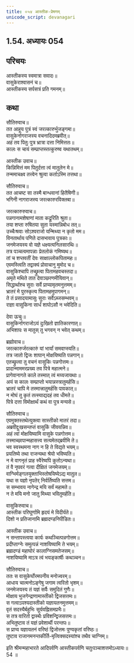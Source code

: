 ```yaml
---  
title: ०५४ आस्तीक-प्रेषणम्
unicode_script: devanagari
---  
```

## 1.54. अध्यायः 054

## परिचयः

आस्तीकस्य स्वमात्रा सवादः॥  
वासुकेराश्वासनं च॥  
आस्तीकस्य सर्पसत्रं प्रति गमनम्॥  

## कथा

सौतिरुवाच॥  
तत आहूय पुत्रं स्वं जरत्कारुर्भुजङ्गमा॥  
वासुकेर्नागराजस्य वचनादिदमब्रवीत्॥  
अहं तव पितुः पुत्र भ्रात्रा दत्ता निमित्ततः॥  
कालः स चायं सम्प्राप्तस्तत्कुरुष्व यथातथम्॥  

आस्तीक उवाच॥  
किन्निमित्तं मम पितुर्दत्ता त्वं मातुलेन मे॥  
तन्ममाचक्ष्व तत्त्वेन श्रुत्वा कर्ताऽस्मि तत्तथा॥  

सौतिरुवाच॥  
तत आचष्ट सा तस्मै बान्धवानां हितैषिणी॥  
भगिनी नागराजस्य जरत्कारुरविक्लबा॥  

जरत्कारुरुवाच॥  
पन्नगानामशेषाणां माता कद्रूरिति श्रुता॥  
तया शप्ता रुषितया सुता यस्मान्निबोध तत्॥  
उच्चैःश्रवाः सोऽश्वराजो यन्मिथ्या न कृतो मम॥  
विनतार्थाय पणिते दासभावाय पुत्रकाः॥  
जनमेजयस्य वो यज्ञे धक्ष्यत्यनिलसारथिः॥  
तत्र पञ्चत्वमापन्नाः प्रेतलोकं गमिष्यथ॥  
तां च शप्तवतीं देवः साक्षाल्लोकपितामहः॥  
एवमस्त्विति तद्वाक्यं प्रोवाचानु मुमोद च॥  
वासुकिश्चापि तच्छ्रुत्वा पितामहवचस्तदा॥  
अमृते मथिते तात देवाञ्छरणमीयिवान्॥  
सिद्धार्थाश्च सुराः सर्वे प्राप्यामृतमनुत्तमम्॥  
भ्रातरं मे पुरस्कृत्य पितामहमुपागमन्॥  
ते तं प्रसादयामासुः सुराः सर्वेऽब्जसम्भवम्॥  
राज्ञा वासुकिना सार्धं शापोऽसौ न भवेदिति॥  

देवा ऊचुः॥  
वासुकिर्नागराजोऽयं दुःखितो ज्ञातिकारणात्॥  
अभिशापः स मातुस् तु भगवन् न भवेत् कथम्॥  

ब्रह्मोवाच॥  
जरत्कारुर्जरत्कारुं यां भार्यां समवाप्स्यति॥  
तत्र जातो द्विजः शापान् मोक्षयिष्यति पन्नगान्॥  
एतच्छ्रुत्वा तु वचनं वासुकिः पन्नगोत्तमः॥  
प्रादान्माममरप्रख्य तव पित्रे महात्मने॥  
प्रागेवानागते काले तस्मात् त्वं मय्यजायथाः॥  
अयं स कालः सम्प्राप्तो भयान्नस्त्रातुमर्हसि॥  
भ्रातरं चापि मे तस्मात्त्रातुमर्हसि पावकात्॥  
न मोघं तु कृतं तत्स्याद्यदहं तव धीमते॥  
पित्रे दत्ता विमोक्षार्थं कथं वा पुत्र मन्यसे॥  

सौतिरुवाच॥  
एवमुक्तस्तथेत्युक्त्वा सास्तीको मातरं तदा॥  
अब्रवीद्दुःखसन्तप्तं वासुकिं जीवयन्निव॥  
अहं त्वां मोक्षयिष्यामि वासुके पन्नगोत्तम॥  
तस्माच्छापान्महासत्त्व सत्यमेतद्ब्रवीमि ते॥  
भव स्वस्थमना नाग न हि ते विद्यते भयम्॥  
प्रयतिष्ये तथा राजन्यथा श्रेयो भविष्यति॥  
न मे वागनृतं प्राह स्वैरेष्वपि कुतोऽन्यथा॥  
तं वै नृपवरं गत्वा दीक्षितं जनमेजयम्॥  
वाग्भिर्मङ्गलयुक्ताभिस्तोषयिष्येऽद्य मातुल॥  
यथा स यज्ञो नृपतेर् निर्वर्तिष्यति सत्तम॥  
स सम्भावय नागेन्द्र मयि सर्वं महामते॥  
न ते मयि मनो जातु मिथ्या भवितुमर्हति॥  

वासुकिरुवाच॥  
आस्तीक परिघूर्णामि हृदयं मे विदीर्यते॥  
दिशो न प्रतिजानामि ब्रह्मदण्डनिपीडितः॥  

आस्तीक उवाच॥  
न सन्तापस्त्वया कार्यः कथञ्चित्पन्नगोत्तम॥  
प्रदीप्ताग्नेः समुत्पन्नं नाशयिष्यामि ते भयम्॥  
ब्रह्मदण्डं महाघोरं कालाग्निसमतेजसम्॥  
नाशयिष्यामि माऽत्र त्वं भयङ्कार्षीः कथञ्चन॥  

सौतिरुवाच॥  
ततः स वासुकेर्घोरमपनीय मनोज्वरम्॥  
आधाय चात्मनोऽङ्गेषु जगाम त्वरितो भृशम्॥  
जनमेजयस्य तं यज्ञं सर्वैः समुदितं गुणैः॥  
मोक्षाय भुजगेन्द्राणामास्तीको द्विजसत्तमः॥  
स गत्वाऽपश्यदास्तीको यज्ञायतनमुत्तमम्॥  
वृतं सदस्यैर्बहुभिः सूर्यवह्निसमप्रभैः॥  
स तत्र वारितो द्वास्थैः प्रविशन्द्विजसत्तमः॥  
अभितुष्टाव तं यज्ञं प्रवेशार्थी परन्तपः॥  
स प्राप्य यज्ञायतनं वरिष्ठं द्विजोत्तमः पुण्यकृतां वरिष्ठः॥  
तुष्टाव राजानमनन्तकीर्ति\-मृत्विक्सदस्यांश्च तथैव चाग्निम्॥  

इति श्रीमन्महाभारते आदिपर्वणि आस्तीकपर्वणि चतुःपञ्चाशत्तमोऽध्यायः॥  
54 ॥  

